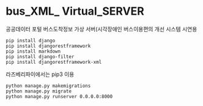 # bus_XML_ Virtual_SERVER

공공데이터 포털 버스도착정보 가상 서버(시각장애인 버스이용편의 개선 시스템 시연용

```buildoutcfg
pip install django
pip install djangorestframework
pip install markdown       
pip install django-filter 
pip install djangorestframework-xml
```

라즈베리파이에서는 pip3 이용

```buildoutcfg
python manage.py makemigrations
python manage.py migrate
python manage.py runserver 0.0.0.0:8000
```